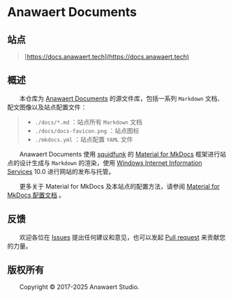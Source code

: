 # Anawaert Documents

## 站点
> [https://docs.anawaert.tech](https://docs.anawaert.tech)

## 概述
&emsp;&emsp;本仓库为 [Anawaert Documents](https://docs.anawaert.tech) 的源文件库，包括一系列 `Markdown` 文档、配文图像以及站点配置文件：
> * ` ./docs/*.md ` ：站点所有 `Markdown` 文档
> * ` ./docs/docs-favicon.png ` ：站点图标
> * ` ./mkdocs.yml ` ：站点配置 `YAML` 文件

&emsp;&emsp;Anawaert Documents 使用 [squidfunk](https://github.com/squidfunk) 的 [Material for MkDocs](https://github.com/squidfunk/mkdocs-material) 框架进行站点的设计生成与 `Markdown` 的渲染，使用 [Windows Internet Information Services](https://learn.microsoft.com/en-us/iis/) 10.0 进行网站的发布与托管。

&emsp;&emsp;更多关于 Material for MkDocs 及本站点的配置方法，请参阅 [Material for MkDocs 配置文档](https://squidfunk.github.io/mkdocs-material/setup/) 。

## 反馈
&emsp;&emsp;欢迎各位在 [Issues](https://github.com/Anawaert/docs/issues) 提出任何建议和意见，也可以发起 [Pull request](https://github.com/Anawaert/docs/pulls) 来贡献您的力量。

## 版权所有
&emsp;&emsp;Copyright &copy; 2017-2025 Anawaert Studio.
